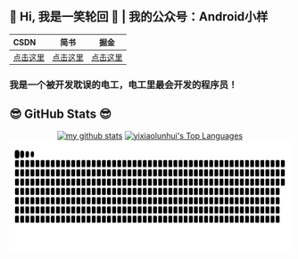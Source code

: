 ## 👋 Hi, 我是一笑轮回 👋 | 我的公众号：Android小样
| CSDN  | 简书 | 掘金 |
|:------|:------:|:------:|
|<a href="https://blog.csdn.net/u014741977">点击这里</a> | <a href="https://www.jianshu.com/u/a2df20c0e347">点击这里</a>   |  <a href="https://juejin.cn/user/3157453123108407">点击这里</a>|

<h3 align="left">我是一个被开发耽误的电工，电工里最会开发的程序员！</h3>

<h2>😎 GitHub Stats 😎</h2>
<div align="center">
      <a href="#"> <img src="https://github-readme-stats.vercel.app/api?username=yixiaolunhui&show_icons=true&theme=tokyonight" alt="my github stats" height="205px" /></a> 
    <a href="#"><img alt="yixiaolunhui's Top Languages" src="https://github-readme-stats.vercel.app/api/top-langs/?username=yixiaolunhui&langs_count=10&layout=compact&show_icons=true&theme=shades-of-purple&hide_border=true&bg_color=0D1117&title_color=F0DB4F&icon_color=F0DB4F" height="205px" /></a>
    <a href="#"><img src="contributions.svg" height="200px"></a>
</div>


 
<!-- <img width=100% title="yixiaolunhui" alt="yixiaolunhui"  src="https://capsule-render.vercel.app/api?type=waving&color=gradient&customColorList=6,11,20&height=170&section=footer&fontSize=42&fontColor=fff&animation=twinkling"/> -->

<!--  <a href="#"><img alt="yixiaolunhui's Github Stats" src="https://github-readme-stats.vercel.app/api?username=yixiaolunhui&show_icons=true&include_all_commits=true&count_private=true&show_icons=true&theme=shades-of-purple&hide_border=true&bg_color=0D1117&title_color=F0DB4F&icon_color=F0DB4F" height="250px" /></a> -->







